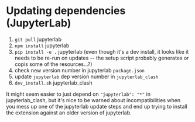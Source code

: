 # Updating dependencies (JupyterLab)

1. `git pull` jupyterlab
2. `npm install` jupyterlab
3. `pip install -e .` jupyterlab (even though it's a dev install, it looks like
   it needs to be re-run on updates -- the setup script probably generates or
   copis some of the resources...?)
4. check new version number in jupyterlab `package.json`
5. update `jupyterlab` dep version number in `jupyterlab_clash`
6. `dev_install.sh` jupyterlab_clash

It might seem easier to just depend on `"jupyterlab": "*"` in jupyterlab_clash,
but it's nice to be warned about incompatibilities when you mess up one of the
jupyterlab update steps and end up trying to install the extension against an
older version of jupyterlab.
